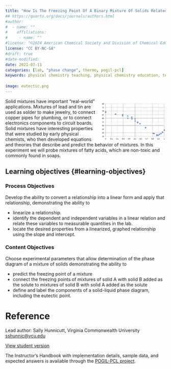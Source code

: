 ```yaml
---
title: "How Is The Freezing Point Of A Binary Mixture Of Solids Related To The Composition Of The Mixture?"
## https://quarto.org/docs/journals/authors.html
#author:
#  - name: ""
#    affiliations:
#     - name: ""
#license: "©2024 American Chemical Society and Division of Chemical Education, Inc."
license: "CC BY-NC-SA"
#draft: true
#date-modified:
date: 2021-07-11
categories: [lab, "phase change", thermo, pogil-pcl]
keywords: physical chemistry teaching, physical chemistry education, teaching resources, phase change, binary mixture

image: eutectic.png
---
```

<img src="eutectic.png" width="40%" align="right" style="padding: 10px 0px 0px 10px;"/>

Solid mixtures have important &ldquo;real-world&rdquo; applications. Mixtures of lead and
tin are used as solder to make jewelry, to connect copper pipes for plumbing,
or to connect electronics components to circuit boards. Solid mixtures have
interesting properties that were studied by early physical chemists, who then
developed equations and theories that describe and predict the behavior of
mixtures. In this experiment we will probe mixtures of fatty acids, which are
non-toxic and commonly found in soaps.


## Learning objectives {#learning-objectives}


### Process Objectives

Develop the ability to convert a relationship into a linear form and apply that relationship, demonstrating the ability to

-   linearize a relationship.
-   identify the dependent and independent variables in a linear relation and relate these variables to measurable quantities in the lab.
-   locate the desired properties from a linearized, graphed relationship
    using the slope and intercept.


### Content Objectives

Choose experimental parameters that allow determination of the phase diagram of a mixture of solids demonstrating the ability to

-   predict the freezing point of a mixture
-   connect the freezing points of mixtures of solid A with solid B added as the solute to mixtures of solid B with solid A added as the solute
-   define and label the components of a solid-liquid phase diagram, including the eutectic point.


# Reference

Lead author: Sally Hunnicutt, Virginia Commonwealth University sshunnic@vcu.edu

[View student version](https://chemistry.coe.edu/piper/pclform.html?expt=binarySolidMixtures)

The Instructor’s Handbook with implementation details, sample data, and expected answers is available through the [POGIL-PCL project](https://www.pogilpcl.org/get-connected). 

